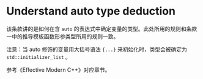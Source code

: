 # Understand auto type deduction

该条款讲的是如何在含 ``auto`` 的表达式中确定变量的类型。此处所用的规则和条款一中的推导模板函数形参类型所用的规则一致。

注意：当 auto 修饰的变量用大括号语法 ``{...}`` 来初始化时，类型会被确定为 ``std::initializer_list`` 。

参考《Effective Modern C++》对应章节。
